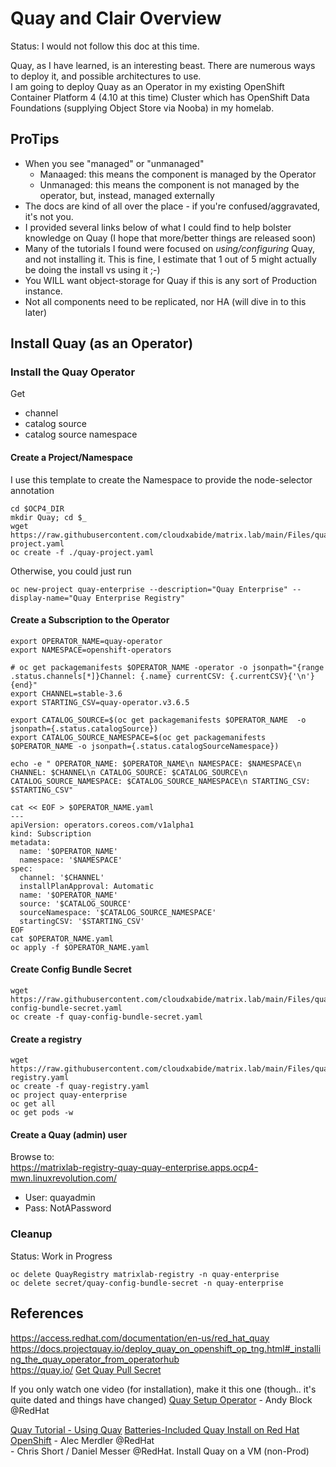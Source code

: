 # Quay and Clair Overview 

Status:  I would not follow this doc at this time.


Quay, as I have learned, is an interesting beast.  There are numerous ways to deploy it, and possible architectures to use.  
I am going to deploy Quay as an Operator in my existing OpenShift Container Platform 4 (4.10 at this time) Cluster which has OpenShift Data Foundations (supplying Object Store via Nooba) in my homelab.

## ProTips
* When you see "managed" or "unmanaged"
  * Manaaged:  this means the component is managed by the Operator
  * Unmanaged:  this means the component is not managed by the operator, but, instead, managed externally
* The docs are kind of all over the place - if you're confused/aggravated, it's not you.
* I provided several links below of what I could find to help bolster knowledge on Quay (I hope that more/better things are released soon)
* Many of the tutorials I found were focused on *using/configuring* Quay, and not installing it.  This is fine, I estimate that 1 out of 5 might actually be doing the install vs using it ;-)
* You WILL want object-storage for Quay if this is any sort of Production instance.
* Not all components need to be replicated, nor HA (will dive in to this later)

## Install Quay (as an Operator)

### Install the Quay Operator

Get
  * channel
  * catalog source
  * catalog source namespace

#### Create a Project/Namespace
I use this template to create the Namespace to provide the node-selector annotation

```
cd $OCP4_DIR
mkdir Quay; cd $_
wget https://raw.githubusercontent.com/cloudxabide/matrix.lab/main/Files/quay-project.yaml
oc create -f ./quay-project.yaml
```

Otherwise, you could just run
```
oc new-project quay-enterprise --description="Quay Enterprise" --display-name="Quay Enterprise Registry" 
```

#### Create a Subscription to the Operator
```
export OPERATOR_NAME=quay-operator
export NAMESPACE=openshift-operators

# oc get packagemanifests $OPERATOR_NAME -operator -o jsonpath="{range .status.channels[*]}Channel: {.name} currentCSV: {.currentCSV}{'\n'}{end}"
export CHANNEL=stable-3.6
export STARTING_CSV=quay-operator.v3.6.5

export CATALOG_SOURCE=$(oc get packagemanifests $OPERATOR_NAME  -o jsonpath={.status.catalogSource})
export CATALOG_SOURCE_NAMESPACE=$(oc get packagemanifests $OPERATOR_NAME -o jsonpath={.status.catalogSourceNamespace})

echo -e " OPERATOR_NAME: $OPERATOR_NAME\n NAMESPACE: $NAMESPACE\n CHANNEL: $CHANNEL\n CATALOG_SOURCE: $CATALOG_SOURCE\n CATALOG_SOURCE_NAMESPACE: $CATALOG_SOURCE_NAMESPACE\n STARTING_CSV: $STARTING_CSV"

cat << EOF > $OPERATOR_NAME.yaml
---
apiVersion: operators.coreos.com/v1alpha1
kind: Subscription
metadata:
  name: '$OPERATOR_NAME'
  namespace: '$NAMESPACE'
spec:
  channel: '$CHANNEL'
  installPlanApproval: Automatic
  name: '$OPERATOR_NAME'
  source: '$CATALOG_SOURCE'
  sourceNamespace: '$CATALOG_SOURCE_NAMESPACE'
  startingCSV: '$STARTING_CSV'
EOF
cat $OPERATOR_NAME.yaml
oc apply -f $OPERATOR_NAME.yaml
```

#### Create Config Bundle Secret
```
wget https://raw.githubusercontent.com/cloudxabide/matrix.lab/main/Files/quay-config-bundle-secret.yaml
oc create -f quay-config-bundle-secret.yaml
```

#### Create a registry
```
wget https://raw.githubusercontent.com/cloudxabide/matrix.lab/main/Files/quay-registry.yaml
oc create -f quay-registry.yaml
oc project quay-enterprise
oc get all
oc get pods -w
```

#### Create a Quay (admin) user
Browse to:  
https://matrixlab-registry-quay-quay-enterprise.apps.ocp4-mwn.linuxrevolution.com/

* User: quayadmin 
* Pass: NotAPassword

### Cleanup
Status: Work in Progress
```
oc delete QuayRegistry matrixlab-registry -n quay-enterprise
oc delete secret/quay-config-bundle-secret -n quay-enterprise
```




## References
https://access.redhat.com/documentation/en-us/red_hat_quay
https://docs.projectquay.io/deploy_quay_on_openshift_op_tng.html#_installing_the_quay_operator_from_operatorhub  
https://quay.io/
[Get Quay Pull Secret](https://access.redhat.com/solutions/3533201)

If you only watch one video (for installation), make it this one (though.. it's quite dated and things have changed)
[Quay Setup Operator](https://www.youtube.com/watch?v=TCDmyIt1Fns) - Andy Block @RedHat  

[Quay Tutorial - Using Quay](https://quay.io/tutorial/)
[Batteries-Included Quay Install on Red Hat OpenShift](https://www.youtube.com/watch?v=1_6jLGF5ByE) - Alec Merdler @RedHat  
[](https://www.youtube.com/watch?v=DdSVgSopdJM) - Chris Short / Daniel Messer @RedHat.  Install Quay on a VM (non-Prod)  
